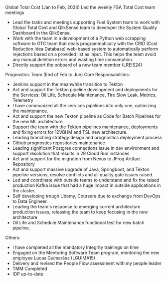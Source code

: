 
Global Total Cost (Jan to Feb, 2024)
Led the weekly FSA Total Cost team meetings
- Lead the tasks and meetings supporting Fuel System team to work with Global Total Cost and QlikSense team to developer the System Quality Dashboard in the QlikSense. 
- Work with the team in a development of a Python web scrapping software to GTC team that deals programmatically with the CRID (Cost Reduction Idea Database) web-based system to automatically perform rejections based on a provided list as input. This helps the team avoid any manual deletion errors and wasting time consumption.
- Directly support the onboard of a new team member (LREIS24)

Prognostics Team (End of Feb to Jun)
Core Responsabilities:
- Jenkins support in the meanwhile transition to Tekton
- Act and support the Tekton pipeline development and deployments for the Services:
	Oil Life, Schedule Maintenance, Tire Slow Leak, Metrics, Telemetry
- I have communized all the services pipelines into only one, optimizing the maintenance.
- Act and support the new Tekton pipeline as Code for Batch Pipelines for the new ML architecture
- Support the team with the Tekton pipelines maintenance, deployments and fixing errors for 12VBHM and TSL new architecture.
- Leading branching strategy design and prognostics deployment process
- Github prognostics repositories maintenance
- Leading significant Postgres connections issue in dev environment and support resolution that results in 29 Cloud Run instances
- Act and support for the migration from Nexus to JFrog Artifact Repository
- Act and support massive upgrade of Java, Springboot, and Tekton pipeline versions, resolve conflicts and all quality gate issues raised.
- Led and coordinate with outside teams to understand and fix the raised production Kafka issue that had a huge impact in outside applications in the cluster. 
- Self developing trough Udemy, Coursera due to exchange from DevOps to Data Engineer. 
- Leading the team's response to emerging current architecture production issues, releasing the team to keep focusing in the new architecture
- Oil Life and Schedule Maintenance functional test for new batch pipeline.
  
Others:
- I have completed all the mandatory Integrity trainings on time
- Engaged on the Mentoring Software Team program, mentoring the new employee Lucas Guimarães (LGUIMA15) 
- Delivery and revised the People Flow assessment with my people leader
- TMM Completed 
- IDP up-to-date

